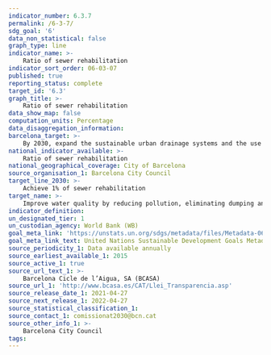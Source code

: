 ```yaml
---
indicator_number: 6.3.7
permalink: /6-3-7/
sdg_goal: '6'
data_non_statistical: false
graph_type: line
indicator_name: >-
    Ratio of sewer rehabilitation
indicator_sort_order: 06-03-07
published: true
reporting_status: complete
target_id: '6.3'
graph_title: >-
    Ratio of sewer rehabilitation
data_show_map: false
computation_units: Percentage
data_disaggregation_information: 
barcelona_target: >-
    By 2030, expand the sustainable urban drainage systems and the use of groundwater
national_indicator_available: >-
    Ratio of sewer rehabilitation
national_geographical_coverage: City of Barcelona
source_organisation_1: Barcelona City Council
target_line_2030: >-
    Achieve 1% of sewer rehabilitation
target_name: >-
    Improve water quality by reducing pollution, eliminating dumping and minimising the release of hazardous chemicals and materials, halving the proportion of untreated wastewater and substantially increasing recycling and safe reuse worldwide
indicator_definition:
un_designated_tier: 1
un_custodian_agency: World Bank (WB)
goal_meta_link: 'https://unstats.un.org/sdgs/metadata/files/Metadata-06-03-01.pdf'
goal_meta_link_text: United Nations Sustainable Development Goals Metadata (pdf 894kB)
source_periodicity_1: Data available annually
source_earliest_available_1: 2015
source_active_1: true
source_url_text_1: >-
    Barcelona Cicle de l’Aigua, SA (BCASA)
source_url_1: 'http://www.bcasa.es/CAT/Llei_Transparencia.asp' 
source_release_date_1: 2021-04-27
source_next_release_1: 2022-04-27
source_statistical_classification_1: 
source_contact_1: comissionat2030@bcn.cat
source_other_info_1: >-
    Barcelona City Council
tags:
---
```

